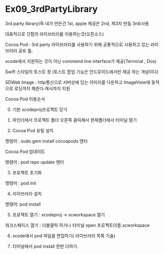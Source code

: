 # Ex09_3rdPartyLibrary

 3rd party library(즉 내가 만든건 1st, apple 제공은 2nd, 제3자 만듬 3rd)사용
 
 대표적으로 깃험의 라이브러리를 이용하는것(오픈소스)



Cocoa Pod : 3rd party 라이브러리를 사용하기 위해 공통적으로 사용하고 있는 라이브러리 공유 틀.

xcode에서 지원하는 것이 아닌  commend line interface가 제공(Terminal , Dos)



Swift 스타일의 토스트 창 (토스트 팝업 기능은 안드로이드에서만 제공 하는 개념이다)

SDWeb Image : http통신으로 서버상에 있는 이미지를 다운하고 ImageView에 동적으로 로딩까지 해준다.캐시까지 지원.

Cocoa Pod 이용순서



0. 기본 xcodeproj프로젝트 닫기

1. 파인더에서 프로젝트 폴더 오른쪽 클릭해서 현재폴더에서 터미널 열기

2. Cocoa Pod 유틸 설치

명령어 : sudo gem install cocoapods 엔터

Cocoa Pod 업데이트

명령어 : pod repo update 엔터

3. 프로젝트 초기화

명령어 : pod init

4. 라이브러리 설치

명령어: pod install

5. 프로젝트 열기 : xcodeproj -> xcworkspace 열기

워크스페이스 열기 : 더블클릭 하거나 터미널 open 프로젝트이름.xcworkspace

6. xcode에서 pod 파일을 편집하기( 라이브러리 목록 기술)

7. 터미널에서 pod install 한번 더하기.

